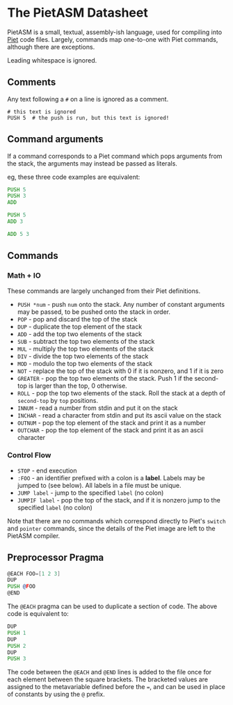 # The PietASM Datasheet

PietASM is a small, textual, assembly-ish language, used for compiling into [Piet](https://www.dangermouse.net/esoteric/piet.html) code files.
Largely, commands map one-to-one with Piet commands, although there are exceptions.

Leading whitespace is ignored.

## Comments
Any text following a `#` on a line is ignored as a comment.

```
# this text is ignored
PUSH 5  # the push is run, but this text is ignored!
```

## Command arguments
If a command corresponds to a Piet command which pops arguments from the stack, the arguments may instead be passed as literals.

eg, these three code examples are equivalent:
```asm
PUSH 5
PUSH 3
ADD
```

```asm
PUSH 5
ADD 3
```

```asm
ADD 5 3
```

## Commands
### Math + IO
These commands are largely unchanged from their Piet definitions.
- `PUSH *num` - push `num` onto the stack.
  Any number of constant arguments may be passed, to be pushed onto the stack in order.
- `POP` - pop and discard the top of the stack
- `DUP` - duplicate the top element of the stack
- `ADD` - add the top two elements of the stack
- `SUB` - subtract the top two elements of the stack
- `MUL` - multiply the top two elements of the stack
- `DIV` - divide the top two elements of the stack
- `MOD` - modulo the top two elements of the stack
- `NOT` - replace the top of the stack with 0 if it is nonzero, and 1 if it is zero
- `GREATER` - pop the top two elements of the stack.
  Push 1 if the second-top is larger than the top, 0 otherwise.
- `ROLL` - pop the top two elements of the stack.
  Roll the stack at a depth of `second-top` by `top` positions.
- `INNUM` - read a number from stdin and put it on the stack
- `INCHAR` - read a character from stdin and put its ascii value on the stack
- `OUTNUM` - pop the top element of the stack and print it as a number
- `OUTCHAR` - pop the top element of the stack and print it as an ascii character

### Control Flow
- `STOP` - end execution
- `:FOO` - an identifier prefixed with a colon is a **label**.
  Labels may be jumped to (see below).
  All labels in a file must be unique.
- `JUMP label` - jump to the specified `label` (no colon)
- `JUMPIF label` - pop the top of the stack, and if it is nonzero jump to the specified `label` (no colon)

Note that there are no commands which correspond directly to Piet's `switch` and `pointer` commands, since the details of the Piet image are left to the PietASM compiler.

## Preprocessor Pragma
```asm
@EACH FOO=[1 2 3]
DUP
PUSH @FOO
@END
```

The `@EACH` pragma can be used to duplicate a section of code.
The above code is equivalent to:

```asm
DUP
PUSH 1
DUP
PUSH 2
DUP
PUSH 3
```

The code between the `@EACH` and `@END` lines is added to the file once for each element between the square brackets.
The bracketed values are assigned to the metavariable defined before the `=`, and can be used in place of constants by using the `@` prefix.
